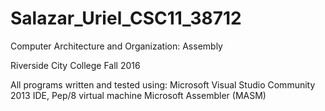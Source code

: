 # Salazar_Uriel_CSC11_38712
Computer Architecture and Organization: Assembly

Riverside City College
Fall 2016

All programs written and tested using:
Microsoft Visual Studio Community 2013 IDE,
Pep/8 virtual machine
Microsoft Assembler (MASM)